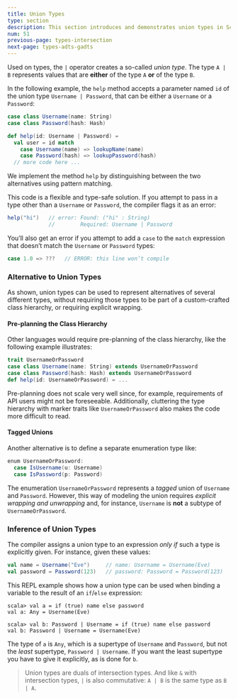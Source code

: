 ```yaml
---
title: Union Types
type: section
description: This section introduces and demonstrates union types in Scala 3.
num: 51
previous-page: types-intersection
next-page: types-adts-gadts
---
```


Used on types, the `|` operator creates a so-called _union type_.
The type `A | B` represents values that are **either** of the type `A` **or** of the type `B`.

In the following example, the `help` method accepts a parameter named `id` of the union type `Username | Password`, that can be either a `Username` or a `Password`:

```scala
case class Username(name: String)
case class Password(hash: Hash)

def help(id: Username | Password) =
  val user = id match
    case Username(name) => lookupName(name)
    case Password(hash) => lookupPassword(hash)
  // more code here ...
```
We implement the method `help` by distinguishing between the two alternatives using pattern matching.

This code is a flexible and type-safe solution.
If you attempt to pass in a type other than a `Username` or `Password`, the compiler flags it as an error:

```scala
help("hi")   // error: Found: ("hi" : String)
             //        Required: Username | Password
```

You’ll also get an error if you attempt to add a `case` to the `match` expression that doesn’t match the `Username` or `Password` types:

```scala
case 1.0 => ???   // ERROR: this line won’t compile
```

### Alternative to Union Types
As shown, union types can be used to represent alternatives of several different types, without requiring those types to be part of a custom-crafted class hierarchy, or requiring explicit wrapping.

#### Pre-planning the Class Hierarchy
Other languages would require pre-planning of the class hierarchy, like the following example illustrates:

```scala
trait UsernameOrPassword
case class Username(name: String) extends UsernameOrPassword
case class Password(hash: Hash) extends UsernameOrPassword
def help(id: UsernameOrPassword) = ...
```
Pre-planning does not scale very well since, for example, requirements of API users might not be foreseeable.
Additionally, cluttering the type hierarchy with marker traits like `UsernameOrPassword` also makes the code more difficult to read.

#### Tagged Unions
Another alternative is to define a separate enumeration type like:

```scala
enum UsernameOrPassword:
  case IsUsername(u: Username)
  case IsPassword(p: Password)
```
The enumeration `UsernameOrPassword` represents a _tagged_ union of `Username` and `Password`.
However, this way of modeling the union requires _explicit wrapping and unwrapping_ and, for instance, `Username` is **not** a subtype of `UsernameOrPassword`.

### Inference of Union Types
The compiler assigns a union type to an expression _only if_ such a type is explicitly given.
For instance, given these values:

```scala
val name = Username("Eve")     // name: Username = Username(Eve)
val password = Password(123)   // password: Password = Password(123)
```

This REPL example shows how a union type can be used when binding a variable to the result of an `if`/`else` expression:

````
scala> val a = if (true) name else password
val a: Any = Username(Eve)

scala> val b: Password | Username = if (true) name else password
val b: Password | Username = Username(Eve)
````

The type of `a` is `Any`, which is a supertype of `Username` and `Password`, but not the *least* supertype, `Password | Username`.
If you want the least supertype you have to give it explicitly, as is done for `b`.

> Union types are duals of intersection types.
> And like `&` with intersection types, `|` is also commutative: `A | B` is the same type as `B | A`.

